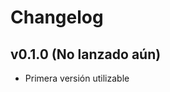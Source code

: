 # Changelog

<!--
## v<version> (<fecha>)

* Añadidos

* Cambios

* Arreglos
-->

## v0.1.0 (No lanzado aún)
* Primera versión utilizable
